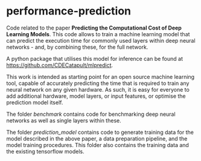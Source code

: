 # performance-prediction
Code related to the paper **Predicting the Computational Cost of Deep Learning Models**. This code allows to train a machine learning model that can predict the execution time for commonly used layers within deep neural networks - and, by combining these, for the full network.

A python package that utilises this model for inference can be found at https://github.com/CDECatapult/mlpredict.

This work is intended as starting point for an open source machine learning tool, capable of accurately predicting the time that is required to train any neural network on any given hardware. As such, it is easy for everyone to add additional hardware, model layers, or input features, or optimise the prediction model itself.

The folder *benchmark* contains code for benchmarking deep neural networks as well as single layers within these.

The folder *prediction_model* contains code to generate training data for the model described in the above paper, a data preparation pipeline, and the model training procedures. This folder also contains the training data and the existing tensorflow models.
